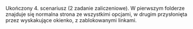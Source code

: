 Ukończony 4. scenariusz (2 zadanie zaliczeniowe). W pierwszym folderze znajduje się normalna strona ze wszystkimi opcjami, w drugim przysłonięta przez wyskakujące okienko, z zablokowanymi linkami.
